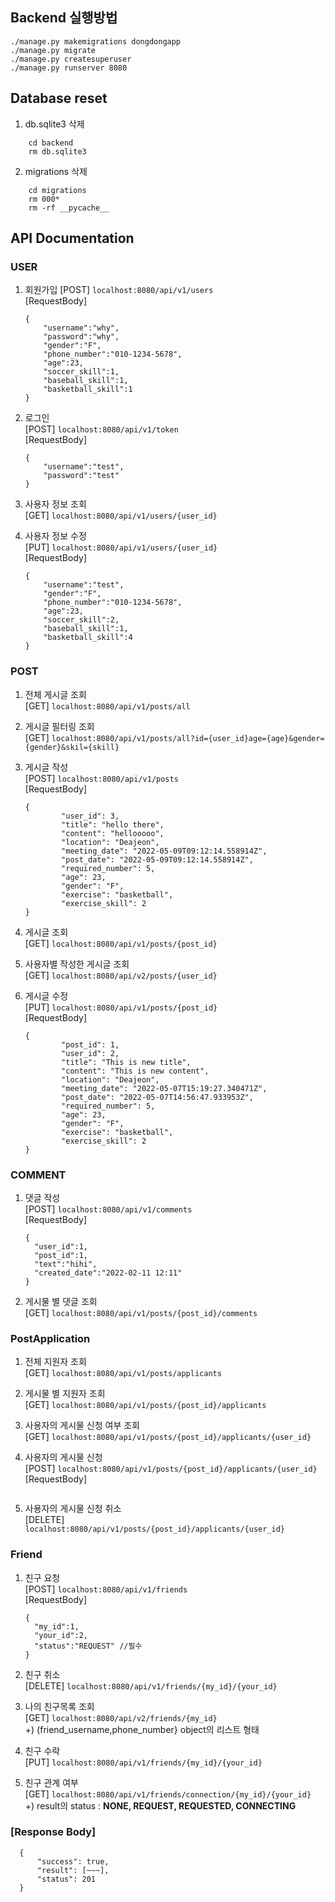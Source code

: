 ## Backend 실행방법 
```shell
./manage.py makemigrations dongdongapp   
./manage.py migrate    
./manage.py createsuperuser    
./manage.py runserver 8080   
```
## Database reset  
  
1) db.sqlite3 삭제
```shell
    cd backend  
    rm db.sqlite3  
```  
  
2) migrations 삭제
```shell
    cd migrations  
    rm 000*  
    rm -rf __pycache__  
```  
  
  
## API Documentation 

### USER

1) 회원가입
[POST] `localhost:8080/api/v1/users`   
[RequestBody]    
    ```shell
    {
        "username":"why",
        "password":"why",
        "gender":"F",
        "phone_number":"010-1234-5678",
        "age":23,
        "soccer_skill":1,
        "baseball_skill":1,
        "basketball_skill":1
    }
    ```
       
2) 로그인    
[POST] `localhost:8080/api/v1/token`   
[RequestBody]    
    ```shell
    {
        "username":"test",
        "password":"test"
    }
    ```   

3) 사용자 정보 조회    
[GET] `localhost:8080/api/v1/users/{user_id}`   
   
4) 사용자 정보 수정    
[PUT] `localhost:8080/api/v1/users/{user_id}`     
[RequestBody]    
    ```shell
    {   
        "username":"test",
        "gender":"F",
        "phone_number":"010-1234-5678",
        "age":23,
        "soccer_skill":2,
        "baseball_skill":1,
        "basketball_skill":4
    }
    ```

### POST

1) 전체 게시글 조회   
[GET] `localhost:8080/api/v1/posts/all`   

2) 게시글 필터링 조회  
[GET] `localhost:8080/api/v1/posts/all?id={user_id}age={age}&gender={gender}&skil={skill}`  
    
  
3) 게시글 작성   
[POST] `localhost:8080/api/v1/posts`   
[RequestBody]    
    ```shell
    {
            "user_id": 3,
            "title": "hello there",
            "content": "hellooooo",
            "location": "Deajeon",
            "meeting_date": "2022-05-09T09:12:14.558914Z",
            "post_date": "2022-05-09T09:12:14.558914Z",
            "required_number": 5,
            "age": 23,
            "gender": "F",
            "exercise": "basketball",
            "exercise_skill": 2
    }

4) 게시글 조회   
[GET] `localhost:8080/api/v1/posts/{post_id}`   
  
5) 사용자별 작성한 게시글 조회  
[GET] `localhost:8080/api/v2/posts/{user_id}`  
  
6) 게시글 수정   
[PUT] `localhost:8080/api/v1/posts/{post_id}`   
[RequestBody]    
    ```shell
    {
            "post_id": 1,
            "user_id": 2,
            "title": "This is new title",
            "content": "This is new content",
            "location": "Deajeon",
            "meeting_date": "2022-05-07T15:19:27.340471Z",
            "post_date": "2022-05-07T14:56:47.933953Z",
            "required_number": 5,
            "age": 23,
            "gender": "F",
            "exercise": "basketball",
            "exercise_skill": 2
    }
    ```

### COMMENT 
1) 댓글 작성      
[POST] `localhost:8080/api/v1/comments`   
[RequestBody]     
    ```shell   
    {
      "user_id":1,
      "post_id":1,
      "text":"hihi",
      "created_date":"2022-02-11 12:11"
    }   
    ```  
2) 게시물 별 댓글 조회   
[GET] `localhost:8080/api/v1/posts/{post_id}/comments`   


### PostApplication    
1) 전체 지원자 조회      
[GET] `localhost:8080/api/v1/posts/applicants`   
  
2) 게시물 별 지원자 조회      
[GET] `localhost:8080/api/v1/posts/{post_id}/applicants`   

3) 사용자의 게시물 신청 여부 조회    
[GET] `localhost:8080/api/v1/posts/{post_id}/applicants/{user_id}`  

4) 사용자의 게시물 신청    
[POST] `localhost:8080/api/v1/posts/{post_id}/applicants/{user_id}`  
[RequestBody]    
    ```shell  
    
    ```

4) 사용자의 게시물 신청 취소    
[DELETE] `localhost:8080/api/v1/posts/{post_id}/applicants/{user_id}`  
   
### Friend   
1) 친구 요청    
[POST] `localhost:8080/api/v1/friends`   
[RequestBody]   
    ```shell
    {
      "my_id":1,
      "your_id":2,
      "status":"REQUEST" //필수 
    }
    ```
2) 친구 취소    
[DELETE] `localhost:8080/api/v1/friends/{my_id}/{your_id}`   

3) 나의 친구목록 조회   
[GET] `localhost:8080/api/v2/friends/{my_id}`    
+) (friend_username,phone_number} object의 리스트 형태    

4) 친구 수락    
[PUT] `localhost:8080/api/v1/friends/{my_id}/{your_id}`   

5) 친구 관계 여부   
[GET] `localhost:8080/api/v1/friends/connection/{my_id}/{your_id}`   
+) result의 status : **NONE, REQUEST, REQUESTED, CONNECTING**

### [Response Body]   
  ```shell
    {
        "success": true,
        "result": [~~~],
        "status": 201
    }
```   
